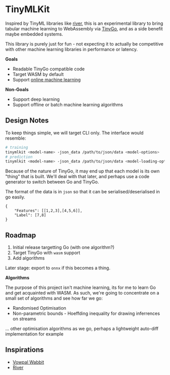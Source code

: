 # TinyMLKit

Inspired by TinyML libraries like [river](https://github.com/online-ml/river), this is an experimental library to bring tabular machine learning to WebAssembly via [TinyGo](tinygo.org/), and as a side benefit maybe embedded systems.

This library is purely just for fun - not expecting it to actually be competitive with other machine learning libraries in performance or latency.

**Goals**

- Readable TinyGo compatible code
- Target WASM by default
- Support [online machine learning](https://www.wikiwand.com/en/Online_machine_learning)

**Non-Goals**

- Support deep learning
- Support offline or batch machine learning algorithms

## Design Notes

To keep things simple, we will target CLI only. The interface would resemble:

```sh
# training
tinymlkit <model-name> -json_data /path/to/json/data <model-options>
# prediction
tinymlkit <model-name> -json_data /path/to/json/data <model-loading-options>
``` 

Because of the nature of TinyGo, it may end up that each model is its own "thing" that is built. We'll deal with that later, and perhaps use a code generator to switch between Go and TinyGo. 

The format of the data is in `json` so that it can be serialised/deserialised in go easily.

```
{
	"Features": [[1,2,3],[4,5,6]],
	"Label": [7,8]
}
```

## Roadmap

1. Initial release targetting Go (with one algorithm?)
2. Target TinyGo with `wasm` support
3. Add algorithms

Later stage: export to `onnx` if this becomes a thing.

**Algorithms**

The purpose of this project isn't machine learning, its for me to learn Go and get acquainted with WASM. As such, we're going to concentrate on a small set of algorithms and see how far we go:

- Randomised Optimisation
- Non-parametric bounds - Hoeffding inequality for drawing inferrences on streams

... other optimisation algorithms as we go, perhaps a lightweight auto-diff implementation for example

## Inspirations

- [Vowpal Wabbit](https://vowpalwabbit.org/)
- [River](https://github.com/online-ml/river)